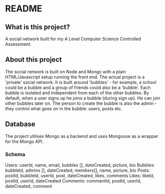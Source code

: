 # README #
## What is this project? ##
A social network built for my A Level Computer Science Controlled Assessment. 

## About this project ##
The social network is built on Node and Mongo with a plain HTML/Javascript setup running the front end.
The actual project is a 'private' social network. It is built around 'bubbles' - for example, a school could be a bubble and a group of friends could also be a 'bubble'.
Each bubble is isolated and independent from each of the other bubbles. 
By default, when a user signs up he joins a bubble (during sign up). He can join other bubbles later on. 
The person to create the bubble is also the admin - they control what goes on in the bubble: users, posts etc. 

## Database ##
The project utilises Mongo as a backend and uses Mongoose as a wrapper for the Mongo API.

### Schema ###
Users: userId, name, email, bubbles [], dateCreated, picture, bio
Bubbles: bubbleId, admins [], dateCreated, members[], name, picture, bio
Posts: postId, bubbleId, userId, post, dateCreated, likes, comments
Likes: likeId, postId, userId, dateCreated
Comments: commentId, postId, userId, dateCreated, comment